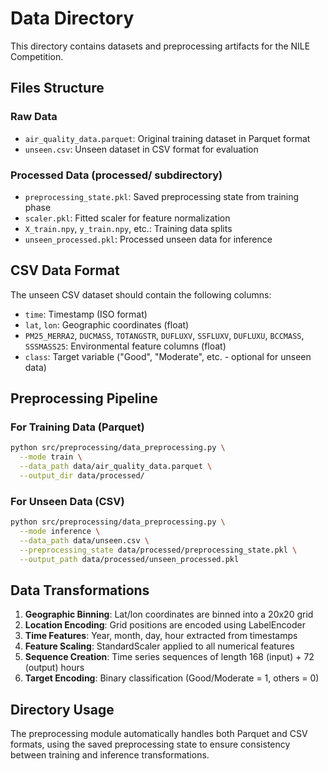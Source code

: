 # Data Directory

This directory contains datasets and preprocessing artifacts for the NILE Competition.

## Files Structure

### Raw Data
- `air_quality_data.parquet`: Original training dataset in Parquet format
- `unseen.csv`: Unseen dataset in CSV format for evaluation

### Processed Data (processed/ subdirectory)
- `preprocessing_state.pkl`: Saved preprocessing state from training phase
- `scaler.pkl`: Fitted scaler for feature normalization
- `X_train.npy`, `y_train.npy`, etc.: Training data splits
- `unseen_processed.pkl`: Processed unseen data for inference

## CSV Data Format

The unseen CSV dataset should contain the following columns:
- `time`: Timestamp (ISO format)
- `lat`, `lon`: Geographic coordinates (float)
- `PM25_MERRA2`, `DUCMASS`, `TOTANGSTR`, `DUFLUXV`, `SSFLUXV`, `DUFLUXU`, `BCCMASS`, `SSSMASS25`: Environmental feature columns (float)
- `class`: Target variable ("Good", "Moderate", etc. - optional for unseen data)

## Preprocessing Pipeline

### For Training Data (Parquet)
```bash
python src/preprocessing/data_preprocessing.py \
  --mode train \
  --data_path data/air_quality_data.parquet \
  --output_dir data/processed/
```

### For Unseen Data (CSV)
```bash
python src/preprocessing/data_preprocessing.py \
  --mode inference \
  --data_path data/unseen.csv \
  --preprocessing_state data/processed/preprocessing_state.pkl \
  --output_path data/processed/unseen_processed.pkl
```

## Data Transformations

1. **Geographic Binning**: Lat/lon coordinates are binned into a 20x20 grid
2. **Location Encoding**: Grid positions are encoded using LabelEncoder
3. **Time Features**: Year, month, day, hour extracted from timestamps
4. **Feature Scaling**: StandardScaler applied to all numerical features
5. **Sequence Creation**: Time series sequences of length 168 (input) + 72 (output) hours
6. **Target Encoding**: Binary classification (Good/Moderate = 1, others = 0)

## Directory Usage

The preprocessing module automatically handles both Parquet and CSV formats, using the saved preprocessing state to ensure consistency between training and inference transformations.
